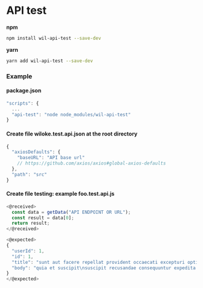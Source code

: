 # API test

**npm**

```bash
npm install wil-api-test --save-dev
```

**yarn**

```bash
yarn add wil-api-test --save-dev
```

### Example

#### package.json
```js
"scripts": {
  ...
  "api-test": "node node_modules/wil-api-test"
}
```

#### Create file wiloke.test.api.json at the root directory
```js
{
  "axiosDefaults": {
    "baseURL": "API base url"
    // https://github.com/axios/axios#global-axios-defaults
  },
  "path": "src"
}
```

#### Create file testing: example foo.test.api.js
```js
<@received>
  const data = getData("API ENDPOINT OR URL");
  const result = data[0];
  return result;
</@received>

<@expected>
{
  "userId": 1,
  "id": 1,
  "title": "sunt aut facere repellat provident occaecati excepturi optio reprehenderit",
  "body": "quia et suscipit\nsuscipit recusandae consequuntur expedita et cum\nreprehenderit molestiae ut ut quas totam\nnostrum rerum est autem sunt rem eveniet architecto"
}
</@expected>
```